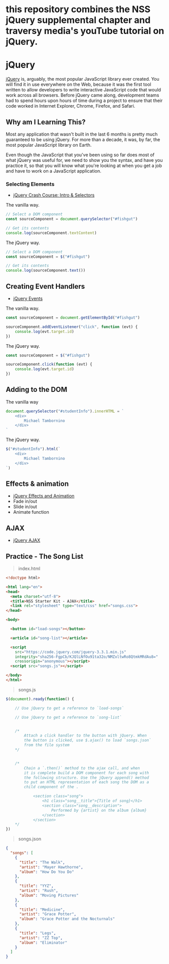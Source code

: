 # this repository combines the NSS jQuery supplemental chapter and traversy media's youTube tutorial on jQuery.

# jQuery

[jQuery](https://jquery.com/) is, arguably, the most popular JavaScript library ever created. You will find it in use everywhere on the Web, because it was the first tool written to allow developers to write interactive JavaScript code that would work across all browsers. Before jQuery came along, development teams had to spend hours upon hours of time during a project to ensure that their code worked in Internet Explorer, Chrome, Firefox, and Safari.

## Why am I Learning This?

Most any application that wasn't built in the last 6 months is pretty much guaranteed to be using jQuery. For more than a decade, it was, by far, the most popular JavaScript library on Earth.

Even though the JavaScript that you've been using so far does most of what jQuery was useful for, we need to show you the syntax, and have you practice it, so that you will know what you're looking at when you get a job and have to work on a JavaScript application.






### Selecting Elements
  * [jQuery Crash Course: Intro & Selectors](https://www.youtube.com/watch?v=3nrLc_JOF7k)

The vanilla way.

```js
// Select a DOM component
const sourceComponent = document.querySelector("#fishgut")

// Get its contents
console.log(sourceComponent.textContent)
```

The jQuery way.

```js
// Select a DOM component
const sourceComponent = $("#fishgut")

// Get its contents
console.log(sourceComponent.text())
```




## Creating Event Handlers
  * [jQuery Events](https://www.youtube.com/watch?v=VlWsJHsVb-E)

The vanilla way.

```js
const sourceComponent = document.getElementById("#fishgut")

sourceComponent.addEventListener("click", function (evt) {
    console.log(evt.target.id)
})
```

The jQuery way.

```js
const sourceComponent = $("#fishgut")

sourceComponent.click(function (evt) {
    console.log(evt.target.id)
})
```






## Adding to the DOM

The vanilla way

```js
document.querySelector("#studentInfo").innerHTML = `
    <div>
        Michael Tambornino
    </div>
`
```

The jQuery way.

```js
$("#studentInfo").html(`
    <div>
        Michael Tambornino
    </div>
`)
```

##  Effects & animation
  * [jQuery Effects and Animation](https://www.youtube.com/watch?v=kVc_XfZY0vI)
   * Fade in/out
   * Slide in/out
   * Animate function

##  AJAX

  * [jQuery AJAX](https://www.youtube.com/watch?v=Wl-VvvNCk2A)




## Practice - The Song List

> index.html

```html
<!doctype html>

<html lang="en">
<head>
  <meta charset="utf-8">
  <title>NSS Starter Kit - AJAX</title>
  <link rel="stylesheet" type="text/css" href="songs.css">
</head>

<body>

  <button id="load-songs"></button>

  <article id="song-list"></article>

  <script
    src="https://code.jquery.com/jquery-3.3.1.min.js"
    integrity="sha256-FgpCb/KJQlLNfOu91ta32o/NMZxltwRo8QtmkMRdAu8="
    crossorigin="anonymous"></script>
  <script src="songs.js"></script>

</body>
</html>
```

> songs.js

```js
$(document).ready(function() {

    // Use jQuery to get a reference to `load-songs`

    // Use jQuery to get a reference to `song-list`


    /*
        Attach a click handler to the button with jQuery. When
        the button is clicked, use $.ajax() to load `songs.json`
        from the file system
    */


    /*
        Chain a `.then()` method to the ajax call, and when
        it is complete build a DOM component for each song with
        the following structure. Use the jQuery append() method
        to put an HTML representation of each song the DOM as a
        child component of the .

            <section class="song">
                <h1 class="song__title">{Title of song}</h1>
                <section class="song__description">
                    Performed by {artist} on the album {album}
                </section>
            </section>
    */
})
```

> songs.json

```json
{
  "songs": [
    {
      "title": "The Walk",
      "artist": "Mayer Hawthorne",
      "album": "How Do You Do"
    },
    {
      "title": "YYZ",
      "artist": "Rush",
      "album": "Moving Pictures"
    },
    {
      "title": "Medicine",
      "artist": "Grace Potter",
      "album": "Grace Potter and the Nocturnals"
    },
    {
      "title": "Legs",
      "artist": "ZZ Top",
      "album": "Eliminator"
    }
  ]
}
```
